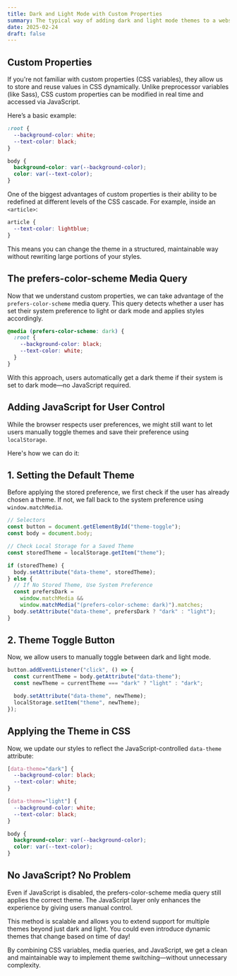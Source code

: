 ```yaml
---
title: Dark and Light Mode with Custom Properties
summary: The typical way of adding dark and light mode themes to a website is to add a class on the body that all of your styles can inherit. Using JavaScript, you toggle this class and even use localStorage to save the user's preferences. But with CSS custom properties and media queries, this process becomes much easier.
date: 2025-02-24
draft: false
---
```


<h2>Custom Properties</h2>
<p>If you're not familiar with custom properties (CSS variables), they allow us to store and reuse values in CSS dynamically. Unlike preprocessor variables (like Sass), CSS custom properties can be modified in real time and accessed via JavaScript.</p>

<p>Here’s a basic example:</p>

```css
:root {
  --background-color: white;
  --text-color: black;
}

body {
  background-color: var(--background-color);
  color: var(--text-color);
}
```

<p>One of the biggest advantages of custom properties is their ability to be redefined at different levels of the CSS cascade. For example, inside an <code>&lt;article&gt;</code>:</p>

```css
article {
  --text-color: lightblue;
}
```

<p>This means you can change the theme in a structured, maintainable way without rewriting large portions of your styles.</p>

<h2>The prefers-color-scheme Media Query</h2>
<p>Now that we understand custom properties, we can take advantage of the <code>prefers-color-scheme</code> media query. This query detects whether a user has set their system preference to light or dark mode and applies styles accordingly.</p>

```css
@media (prefers-color-scheme: dark) {
  :root {
    --background-color: black;
    --text-color: white;
  }
}
```

<p> With this approach, users automatically get a dark theme if their system is set to dark mode—no JavaScript required.</p>

<h2>Adding JavaScript for User Control</h2> 
<p>While the browser respects user preferences, we might still want to let users manually toggle themes and save their preference using <code>localStorage</code>.</p>

<p>Here's how we can do it:</p>
  
<h2>1. Setting the Default Theme</h2>
<p>Before applying the stored preference, we first check if the user has already chosen a theme. If not, we fall back to the system preference using <code>window.matchMedia</code>.</p>

```js
// Selectors
const button = document.getElementById("theme-toggle");
const body = document.body;

// Check Local Storage for a Saved Theme
const storedTheme = localStorage.getItem("theme");

if (storedTheme) {
  body.setAttribute("data-theme", storedTheme);
} else {
  // If No Stored Theme, Use System Preference
  const prefersDark =
    window.matchMedia &&
    window.matchMedia("(prefers-color-scheme: dark)").matches;
  body.setAttribute("data-theme", prefersDark ? "dark" : "light");
}
```

<h2>2. Theme Toggle Button</h2>
<p>Now, we allow users to manually toggle between dark and light mode.</p>

```js
button.addEventListener("click", () => {
  const currentTheme = body.getAttribute("data-theme");
  const newTheme = currentTheme === "dark" ? "light" : "dark";

  body.setAttribute("data-theme", newTheme);
  localStorage.setItem("theme", newTheme);
});
```

<h2>Applying the Theme in CSS</h2>
<p>Now, we update our styles to reflect the JavaScript-controlled <code>data-theme</code> attribute:</p>

```css
[data-theme="dark"] {
  --background-color: black;
  --text-color: white;
}

[data-theme="light"] {
  --background-color: white;
  --text-color: black;
}

body {
  background-color: var(--background-color);
  color: var(--text-color);
}
```

<h2>No JavaScript? No Problem</h2>
<p>
  Even if JavaScript is disabled, the prefers-color-scheme media query still applies the correct theme. The JavaScript layer only enhances the experience by giving users manual control.
</p>
<p>
  This method is scalable and allows you to extend support for multiple themes beyond just dark and light. You could even introduce dynamic themes that change based on time of day!
</p>
<p>
  By combining CSS variables, media queries, and JavaScript, we get a clean and maintainable way to implement theme switching—without unnecessary complexity.
</p>
